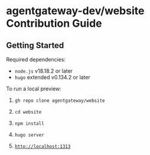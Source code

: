 # agentgateway-dev/website Contribution Guide

## Getting Started

Required dependencies:

* `node.js` v18.18.2 or later
* `hugo` extended v0.134.2 or later

To run a local preview:

1. `gh repo clone agentgateway/website`

2. `cd website`

3. `npm install`

4. `hugo server`

5. [`http://localhost:1313`](http://localhost:1313)

